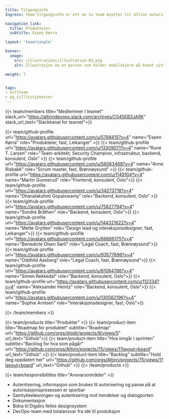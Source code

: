 ```yaml
---
title: Tilgangsinfo
Ingress: Team Tilgangsinfo er ett av to team knyttet til Altinn autorisasjon som har hovedansvar for alt som har med autentiseringen og samtykkeløsningen å gjøre. 

navigation_link:
  title: Produkteier
  subtitle: Espen Kørra

layout: 'team/single'

banner:
  image:
    src: /illustrations/illustration-03.png
    alt: Illustrasjon av en person som holder mobilskjerm på kneet sitt

weight: 7


tags:
- eittteam
- pg_tillitstjenester
---
```


{{< team/members title="Medlemmer i teamet" slack_url="https://altinndevops.slack.com/archives/C045EB3JA9X" slack_url_text="Slackkanal for teamet">}}



{{< team/github-profile url="https://avatars.githubusercontent.com/u/5788415?v=4" name="Espen Kørra" role="Produkteier, fast, Leikanger" >}}
{{< team/github-profile url="https://avatars.githubusercontent.com/u/13309071?v=4" name="Rune T. Larsen" role="Team-arkitekt, Security Champion, infrastruktur, backend, konsulent, Oslo" >}}
{{< team/github-profile url="https://avatars.githubusercontent.com/u/56063468?v=4" name="Anne Risbakk" role="Scrum master, fast, Brønnøysund" >}}
{{< team/github-profile url="https://avatars.githubusercontent.com/u/1149104?v=4" name="Martin Gunnerud" role="Frontend, konsulent, Oslo">}}
{{< team/github-profile url="https://avatars.githubusercontent.com/u/34273718?v=4" name="Dhanalakshmi Gopalswamy" role="Backend, konsulent, Oslo" >}}
{{< team/github-profile url="https://avatars.githubusercontent.com/u/75827794?v=4" name="Sondre Bråthen" role="Backend, konsulent, Oslo">}}
{{< team/github-profile url="https://avatars.githubusercontent.com/u/144321622?v=4" name="Mette Grytten" role="Design lead og interaksjonsdesigner, fast, Leikanger">}}
{{< team/github-profile url="https://avatars.githubusercontent.com/u/66666175?v=4" name="Benedicte Olsen Sørli" role="Legal Coach, fast, Brønnøysund">}}
{{< team/github-profile url="https://avatars.githubusercontent.com/u/93577696?v=4" name="Oddhild Aasberg" role="Legal Coach, fast, Brønnøysund">}}
{{< team/github-profile url="https://avatars.githubusercontent.com/u/61084786?v=4" name="Simen Rekkedal" role="Backend, konsulent, Oslo">}}
{{< team/github-profile url="https://avatars.githubusercontent.com/u/112334?v=4" name="Aleksander Heintz" role="Backend, konsulent, Oslo">}}
{{< team/github-profile url="https://avatars.githubusercontent.com/u/130562196?v=4" name="Sophie Arntsen" role="Interaksjonsdesigner, fast, Oslo">}}



{{< /team/members >}}

{{< team/products title="Produkter" >}}
{{< team/product-item title="Roadmap for produktet" subtitle="Roadmap" url="https://github.com/orgs/digdir/projects/8/views/5" url_text="Github">}}
{{< team/product-item title="Hva inngår i sprinten" subtitle="Backlog for hva som pågår" url="https://github.com/orgs/Altinn/projects/75/views/1?layout=board" url_text="Github" >}}
{{< team/product-item title="Backlog" subtitle="Hold deg oppdatert her" url="https://github.com/orgs/Altinn/projects/75/views/1?layout=board" url_text="Github" >}}
{{< /team/products >}}

{{< team/responsibilities title="Ansvarsområder" >}}

- Autentisering, informasjon som brukes til autorisering og passe på at autorisasjonsprosessen er sporbar
- Samtykkeløsningen og autentisering mot hendelser og dialogporten
- Dokumentasjon
- Bidra til Digdirs felles designsystem
- DevOps-team med totalansvar fra idé til produksjon
